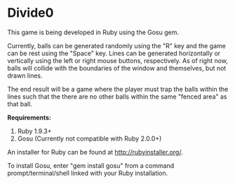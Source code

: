 Divide0
========

This game is being developed in Ruby using the Gosu gem.

Currently, balls can be generated randomly using the "R" key and the game can be rest using the "Space" key.
Lines can be generated horizontally or vertically using the left or right mouse buttons, respectively.
As of right now, balls will collide with the boundaries of the window and themselves, but not drawn lines.

The end result will be a game where the player must trap the balls within the lines such that the there
are no other balls within the same "fenced area" as that ball.

<b>Requirements:</b>
<ol><li>Ruby 1.9.3+</li>
<li>Gosu (Currently not compatible with Ruby 2.0.0+)</li></ol>

An installer for Ruby can be found at http://rubyinstaller.org/.

To install Gosu, enter "gem install gosu" from a command prompt/terminal/shell linked
with your Ruby installation.
